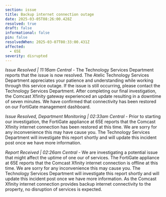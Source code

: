 ```yaml
---
section: issue
title: Backup internet connection outage
date: 2025-03-05T08:26:00.428Z
resolved: true
draft: false
informational: false
pin: false
resolvedWhen: 2025-03-07T08:33:00.431Z
affected:
  - 65E
severity: disrupted
---
```

*Issue Resolved | 11:16am Central* - The Technology Services Department reports that the issue is now resolved. The Atelic Technology Services Department appreciates your patience and understanding while working through this service outage. If the issue is still occurring, please contact the Technology Services Department. After completing our final investigation, the Comcast Xfinity gateway experienced an update resulting in a downtime of seven minutes. We have confirmed that connectivity has been restored on our FortiGate management dashboard.

*Issue Resolved, Department Monitoring | 02:33am Central* - Prior to starting our investigation, the FortiGate appliance at 65E reports that the Comcast Xfinity internet connection has been restored at this time. We are sorry for any inconvenience this may have cause you. The Technology Services Department will investigate this report shortly and will update this incident post once we have more information.

*Report Received | 02:26am Central* - We are investigating a potential issue that might affect the uptime of one our of services. The FortiGate appliance at 65E reports that the Comcast Xfinity internet connection is offline at this time. We are sorry for any inconvenience this may cause you. The Technology Services Department will investigate this report shortly and will update this incident post once we have more information. As the Comcast Xfinity internet connection provides backup internet connectivity to the property, no disruption of services is expected.